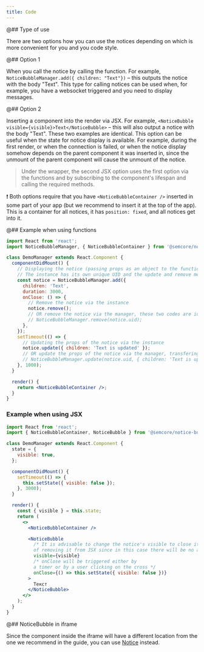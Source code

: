 ```yaml
---
title: Code
---
```


@## Type of use

There are two options how you can use the notices depending on which is more convenient for you and you code style.

@## Option 1

When you call the notice by calling the function. For example, `NoticeBubbleManager.add({ children: "Text"})` – this outputs the notice with the body "Text". This type for calling notices can be used when, for example, you have a websocket triggered and you need to display messages.

@## Option 2

Inserting a component into the render via JSX. For example, `<NoticeBubble visible={visible}>Text</NoticeBubble>` – this will also output a notice with the body "Text". These two examples are identical. This option can be useful when the state for notice display is available. For example, during the first render, or when the connection is failed, or when the notice display somehow depends on the parent component it was inserted in, since the unmount of the parent component will cause the unmount of the notice.

> Under the wrapper, the second JSX option uses the first option via the functions and by subscribing to the component's lifespan and calling the required methods.

❗️ Both options require that you have `<NoticeBubbleContainer />` inserted in some part of your app (but we recommend to insert it at the top of the app). This is a container for all notices, it has `position: fixed`, and all notices get into it.

@## Example when using functions

```jsx
import React from 'react';
import NoticeBubbleManager, { NoticeBubbleContainer } from '@semcore/notice-bubble';

class DemoManager extends React.Component {
  componentDidMount() {
    // Displaying the notice (passing props as an object to the function) and getting its instance
    // The instance has its own unique UID and the update and remove methods
    const notice = NoticeBubbleManager.add({
      children: 'Text',
      duration: 3000,
      onClose: () => {
        // Remove the notice via the instance
        notice.remove();
        // OR remove the notice via the manager, these two codes are identical
        // NoticeBubbleManager.remove(notice.uid);
      },
    });
    setTimeout(() => {
      // Updating the props of the notice via the instance
      notice.update({ children: 'Text is updated' });
      // OR update the props of the notice via the manager, transfering UID, these two codes are identical
      // NoticeBubbleManager.update(notice.uid, { children: 'Text is updated' });
    }, 1000);
  }

  render() {
    return <NoticeBubbleContainer />;
  }
}
```

### Example when using JSX

```jsx
import React from 'react';
import { NoticeBubbleContainer, NoticeBubble } from '@semcore/notice-bubble';

class DemoManager extends React.Component {
  state = {
    visible: true,
  };

  componentDidMount() {
    setTimeout(() => {
      this.setState({ visible: false });
    }, 3000);
  }

  render() {
    const { visible } = this.state;
    return (
      <>
        <NoticeBubbleContainer />

        <NoticeBubble
          /* It is advisable to change the notice's visible to close it instead
          of removing it from JSX since in this case there will be no animation */
          visible={visible}
          /* onClose will be triggered either by
          a timer or by a user clicking on the cross */
          onClose={() => this.setState({ visible: false })}
        >
          Текст
        </NoticeBubble>
      </>
    );
  }
}
```

@## NoticeBubble in iframe

Since the component inside the iframe will have a different location from the one we recommend in the guide, you can use [Notice](/components/notice/) instead.

